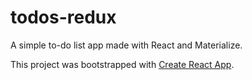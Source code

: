 # todos-redux

A simple to-do list app made with React and Materialize.

This project was bootstrapped with [Create React App](https://github.com/facebook/create-react-app).

